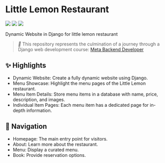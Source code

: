 # Little Lemon Restaurant

![](https://img.shields.io/badge/Code-Python-informational?style=flat&logo=python&logoColor=yellow&color=4b8bbe)
![](https://img.shields.io/badge/Framework-Django-informational?style=flat&logo=django&logoColor=white&color=092E20)
![](https://img.shields.io/badge/DataBase-SQLite-informational?style=flat&logo=sqlite&logoColor=white&color=07405E)

Dynamic Website in Django for little lemon restaurant

> *📝* This repository represents the culmination of a journey through a Django web development course: 
[Meta Backend Developer](https://www.coursera.org/professional-certificates/meta-back-end-developer)


## ✨ Highlights

- Dynamic Website: Create a fully dynamic website using Django.
- Menu Showcase: Highlight the menu pages of the Little Lemon restaurant.
- Menu Item Details: Store menu items in a database with name, price, description, and images.
- Individual Item Pages: Each menu item has a dedicated page for in-depth information.


## 🧭 Navigation

- Homepage: The main entry point for visitors.
- About: Learn more about the restaurant.
- Menu: Display a curated menu.
- Book: Provide reservation options.